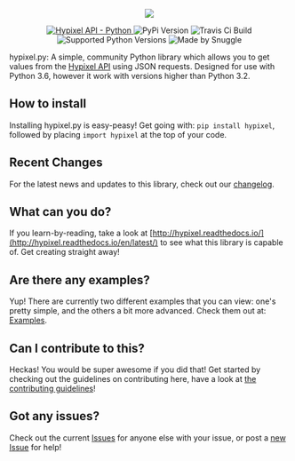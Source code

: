 <p align="center">
   <a href="https://hypixel.net" style="text-decoration: none">
      <img src="https://i.imgur.com/eFWzNiy.png">
   </a>
</p>
<p align="center">
    <a href="https://api.hypixel.net">
        <img src="https://img.shields.io/badge/Hypixel--API-python-brightgreen.svg?colorA=2d2306&colorB=705810"
             alt="Hypixel API - Python">
    </a>
    <a href="https://pypi.org/project/hypixel/" style="text-decoration: none">
        <img src="https://img.shields.io/pypi/v/hypixel.svg?colorA=2d2306&colorB=705810"
             alt="PyPi Version">
    </a>
    <a href="https://travis-ci.org/Snuggle/hypixel.py" style="text-decoration: none">
        <img src="https://img.shields.io/travis/Snuggle/hypixel.py.svg?colorA=2d2306&colorB=705810"
             alt="Travis Ci Build">
    </a>
    <a href="https://python.org/downloads/" style="text-decoration: none">
        <img src="https://img.shields.io/pypi/pyversions/hypixel.svg?colorA=2d2306&colorB=705810"
             alt="Supported Python Versions">
    </a>
    <a href="https://hypixel.net/player/Snuggle" style="text-decoration: none">
        <img src="https://img.shields.io/badge/Made%20by-Snuggle%20|%20Hypixel%20Moderator-brightgreen.svg?colorA=2d2306&colorB=705810"
             alt="Made by Snuggle">
    </a>
</p>

hypixel.py: A simple, community Python library which allows you to get values from the [Hypixel API](https://api.hypixel.net) using JSON requests.
Designed for use with Python 3.6, however it work with versions higher than Python 3.2.

## How to install
Installing hypixel.py is easy-peasy! Get going with: `pip install hypixel`, followed by placing `import hypixel` at the top of your code.

## Recent Changes
For the latest news and updates to this library, check out our [changelog](http://hypixel.readthedocs.io/en/latest/whats_new.html).

## What can you do?
If you learn-by-reading, take a look at [http://hypixel.readthedocs.io/](http://hypixel.readthedocs.io/en/latest/) to see what this library is capable of. Get creating straight away!

## Are there any examples?
Yup! There are currently two different examples that you can view: one's pretty simple, and the others a bit more advanced. Check them out at: [Examples](./Examples/).

## Can I contribute to this?
Heckas! You would be super awesome if you did that! Get started by checking out the guidelines on contributing here, have a look at [the contributing guidelines](./docs/contributing.md)!

## Got any issues?
Check out the current [Issues](https://github.com/Snuggle/hypixel.py/issues/) for anyone else with your issue, or post a [new Issue](https://github.com/Snuggle/hypixel.py/issues/new/) for help! 
